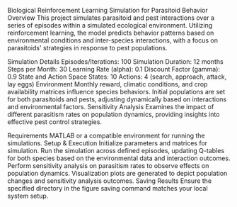 Biological Reinforcement Learning Simulation for Parasitoid Behavior
Overview
This project simulates parasitoid and pest interactions over a series of episodes within a simulated ecological environment. Utilizing reinforcement learning, the model predicts behavior patterns based on environmental conditions and inter-species interactions, with a focus on parasitoids' strategies in response to pest populations.

Simulation Details
Episodes/Iterations: 100
Simulation Duration: 12 months
Steps per Month: 30
Learning Rate (alpha): 0.1
Discount Factor (gamma): 0.9
State and Action Space
States: 10
Actions: 4 (search, approach, attack, lay eggs)
Environment
Monthly reward, climatic conditions, and crop availability matrices influence species behaviors.
Initial populations are set for both parasitoids and pests, adjusting dynamically based on interactions and environmental factors.
Sensitivity Analysis
Examines the impact of different parasitism rates on population dynamics, providing insights into effective pest control strategies.

Requirements
MATLAB or a compatible environment for running the simulations.
Setup & Execution
Initialize parameters and matrices for simulation.
Run the simulation across defined episodes, updating Q-tables for both species based on the environmental data and interaction outcomes.
Perform sensitivity analysis on parasitism rates to observe effects on population dynamics.
Visualization plots are generated to depict population changes and sensitivity analysis outcomes.
Saving Results
Ensure the specified directory in the figure saving command matches your local system setup.

